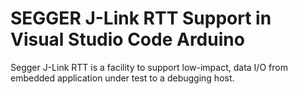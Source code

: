 # SEGGER J-Link RTT Support in Visual Studio Code Arduino

Segger J-Link RTT is a facility to support low-impact, data I/O from embedded application under test to a debugging host.
 
